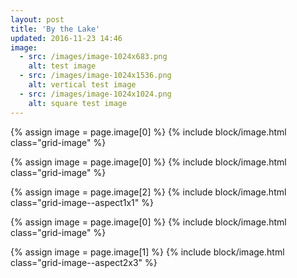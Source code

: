 ```yaml
---
layout: post
title: 'By the Lake'
updated: 2016-11-23 14:46
image:
  - src: /images/image-1024x683.png
    alt: test image
  - src: /images/image-1024x1536.png
    alt: vertical test image
  - src: /images/image-1024x1024.png
    alt: square test image
---
```


<div class="grid">

{% assign image = page.image[0] %}
{% include block/image.html class="grid-image" %}

{% assign image = page.image[0] %}
{% include block/image.html class="grid-image" %}

{% assign image = page.image[2] %}
{% include block/image.html class="grid-image--aspect1x1" %}

</div>

<div class="grid">

{% assign image = page.image[0] %}
{% include block/image.html class="grid-image" %}

{% assign image = page.image[1] %}
{% include block/image.html class="grid-image--aspect2x3" %}

</div>
